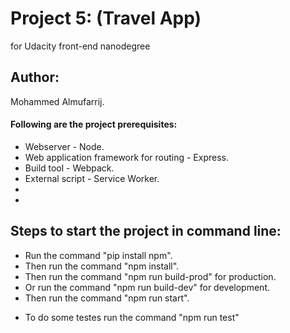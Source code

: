 # Project 5: (Travel App)

for Udacity front-end nanodegree


## Author: 
Mohammed Almufarrij.




#### Following are the project prerequisites:

* Webserver - Node.
* Web application framework for routing - Express.
* Build tool - Webpack.
* External script - Service Worker.
* 
* 

## Steps to start the project in command line:
* Run the command "pip install npm".
* Then run the command "npm install".
* Then run the command "npm run build-prod" for production.
* Or run the command "npm run build-dev" for development.
* Then run the command "npm run start".

- To do some testes run the command "npm run test"